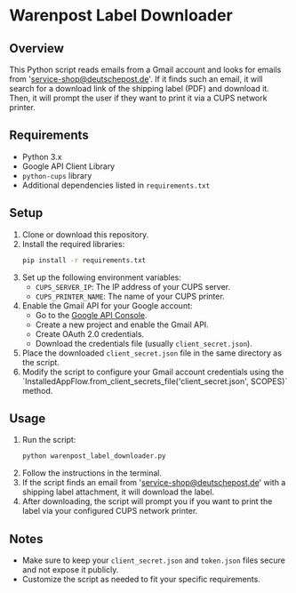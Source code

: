 # Warenpost Label Downloader

## Overview
This Python script reads emails from a Gmail account and looks for emails from 'service-shop@deutschepost.de'. If it finds such an email, it will search for a download link of the shipping label (PDF) and download it. Then, it will prompt the user if they want to print it via a CUPS network printer.

## Requirements
- Python 3.x
- Google API Client Library
- `python-cups` library
- Additional dependencies listed in `requirements.txt`

## Setup
1. Clone or download this repository.
2. Install the required libraries:
   ```bash
   pip install -r requirements.txt
   ```
3. Set up the following environment variables:
   - `CUPS_SERVER_IP`: The IP address of your CUPS server.
   - `CUPS_PRINTER_NAME`: The name of your CUPS printer.
4. Enable the Gmail API for your Google account:
   - Go to the [Google API Console](https://console.developers.google.com/).
   - Create a new project and enable the Gmail API.
   - Create OAuth 2.0 credentials.
   - Download the credentials file (usually `client_secret.json`).
5. Place the downloaded `client_secret.json` file in the same directory as the script.
6. Modify the script to configure your Gmail account credentials using the \`InstalledAppFlow.from_client_secrets_file('client_secret.json', SCOPES)\` method.

## Usage
1. Run the script:
   ```bash
   python warenpost_label_downloader.py
   ```
2. Follow the instructions in the terminal.
3. If the script finds an email from 'service-shop@deutschepost.de' with a shipping label attachment, it will download the label.
4. After downloading, the script will prompt you if you want to print the label via your configured CUPS network printer.

## Notes
- Make sure to keep your `client_secret.json` and `token.json` files secure and not expose it publicly.
- Customize the script as needed to fit your specific requirements.
